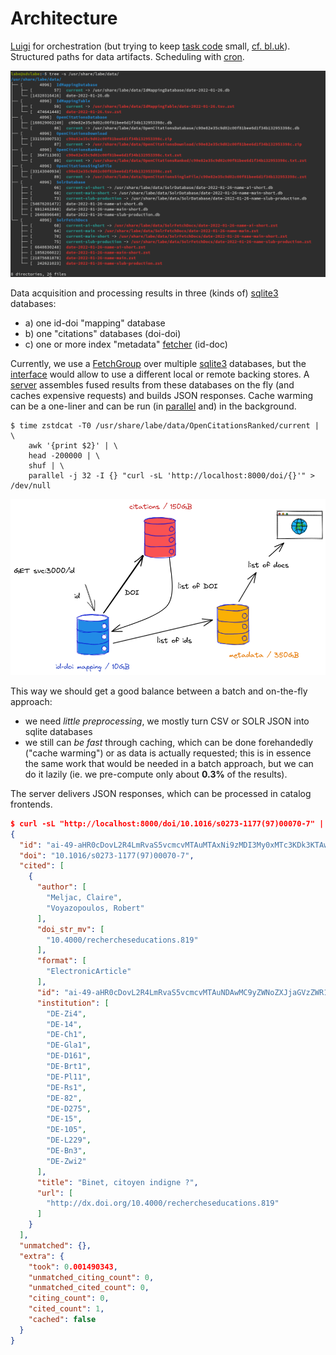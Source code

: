 # Architecture

[Luigi](https://github.com/spotify/luigi) for orchestration (but trying to keep
[task code](https://github.com/slub/labe/blob/main/python/labe/tasks.py) small,
[cf. bl.uk](https://blogs.bl.uk/webarchive/2022/01/ukwa-2021-technical-update.html)).
Structured paths for data artifacts. Scheduling with
[cron](https://en.wikipedia.org/wiki/Cron).

![](static/labe-tree.png)

Data acquisition and processing results in three (kinds of)
[sqlite3](https://sqlite.org/) databases:

* a) one id-doi "mapping" database
* b) one "citations" databases (doi-doi)
* c) one or more index "metadata" [fetcher](https://github.com/slub/labe/blob/838fdd6c935d9d2d18693ba6dd9625eb34accb7e/go/ckit/fetcher.go#L31-L34) (id-doc)

Currently, we use a
[FetchGroup](https://github.com/slub/labe/blob/838fdd6c935d9d2d18693ba6dd9625eb34accb7e/go/ckit/fetcher.go#L56-L62)
over multiple
[sqlite3](https://github.com/slub/labe/blob/838fdd6c935d9d2d18693ba6dd9625eb34accb7e/go/ckit/fetcher.go#L36-L40)
databases, but the [interface](https://github.com/slub/labe/blob/5f8dd0b14eb2293d84fa0e80c9d787f49366ed3f/go/ckit/fetcher.go#L31-L34) would allow to use a different local or remote backing stores. A [server](https://github.com/slub/labe/blob/aa5cfc6c6dc99ecac8b3abe8b1402a25120a9a55/go/ckit/server.go#L45-L56)
assembles fused results from these databases on the fly (and caches expensive
requests) and builds JSON responses. Cache warming can be a one-liner and can be run (in
[parallel](https://www.gnu.org/software/parallel/) and) in the background.

```shell
$ time zstdcat -T0 /usr/share/labe/data/OpenCitationsRanked/current | \
    awk '{print $2}' | \
    head -200000 | \
    shuf | \
    parallel -j 32 -I {} "curl -sL 'http://localhost:8000/doi/{}'" > /dev/null
```

![](static/Labe-Sequence.png)

This way we should get a good balance between a batch and on-the-fly approach:

* we need *little preprocessing*, we mostly turn CSV or SOLR JSON into sqlite databases
* we still can *be fast* through caching, which can be done forehandedly
  ("cache warming") or as data is actually requested; this is in essence the
  same work that would be needed in a batch approach, but we can do it lazily (ie. we pre-compute only about **0.3%** of the results).

The server delivers JSON responses, which can be processed in catalog frontends.

```json
$ curl -sL "http://localhost:8000/doi/10.1016/s0273-1177(97)00070-7" | jq .
{
  "id": "ai-49-aHR0cDovL2R4LmRvaS5vcmcvMTAuMTAxNi9zMDI3My0xMTc3KDk3KTAwMDcwLTc",
  "doi": "10.1016/s0273-1177(97)00070-7",
  "cited": [
    {
      "author": [
        "Meljac, Claire",
        "Voyazopoulos, Robert"
      ],
      "doi_str_mv": [
        "10.4000/rechercheseducations.819"
      ],
      "format": [
        "ElectronicArticle"
      ],
      "id": "ai-49-aHR0cDovL2R4LmRvaS5vcmcvMTAuNDAwMC9yZWNoZXJjaGVzZWR1Y2F0aW9ucy44MTk",
      "institution": [
        "DE-Zi4",
        "DE-14",
        "DE-Ch1",
        "DE-Gla1",
        "DE-D161",
        "DE-Brt1",
        "DE-Pl11",
        "DE-Rs1",
        "DE-82",
        "DE-D275",
        "DE-15",
        "DE-105",
        "DE-L229",
        "DE-Bn3",
        "DE-Zwi2"
      ],
      "title": "Binet, citoyen indigne ?",
      "url": [
        "http://dx.doi.org/10.4000/rechercheseducations.819"
      ]
    }
  ],
  "unmatched": {},
  "extra": {
    "took": 0.001490343,
    "unmatched_citing_count": 0,
    "unmatched_cited_count": 0,
    "citing_count": 0,
    "cited_count": 1,
    "cached": false
  }
}
```

